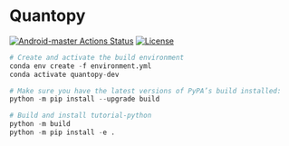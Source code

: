 # Quantopy
[![Android-master Actions Status](https://github.com/quantopy-dev/quantopy/workflows/CI/badge.svg)](https://github.com/quantopy-dev/quantopy/actions)
[![License](https://img.shields.io/pypi/l/quantopy.svg)](https://github.com/quantopy-dev/quantopy/blob/master/LICENSE)

```python
# Create and activate the build environment
conda env create -f environment.yml
conda activate quantopy-dev

# Make sure you have the latest versions of PyPA’s build installed:
python -m pip install --upgrade build

# Build and install tutorial-python
python -m build
python -m pip install -e .
```
